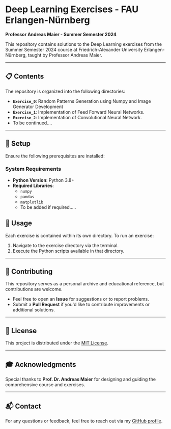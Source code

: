# Deep Learning Exercises - FAU Erlangen-Nürnberg  
**Professor Andreas Maier - Summer Semester 2024**  

This repository contains solutions to the Deep Learning exercises from the Summer Semester 2024 course at Friedrich-Alexander University Erlangen-Nürnberg, taught by Professor Andreas Maier.

---

## 📋 **Contents**  
The repository is organized into the following directories:  

- **`Exercise_0`**: Random Patterns Generation using Numpy and Image Generator Development 
- **`Exercise_1`**: Implementation of Feed Forward Neural Networks.
- **`Exercise_2`**: Implementation of Convolutional Neural Network.
- To be continued....

---

## 🔧 **Setup**  
Ensure the following prerequisites are installed:  

### **System Requirements**  
- **Python Version**: Python 3.8+  
- **Required Libraries**:  
  - `numpy`  
  - `pandas`  
  - `matplotlib`
  - To be added if required.....

## 🚀 **Usage**  
Each exercise is contained within its own directory. To run an exercise:  

1. Navigate to the exercise directory via the terminal.  
2. Execute the Python scripts available in that directory.  

---

## 🤝 **Contributing**  
This repository serves as a personal archive and educational reference, but contributions are welcome.  

- Feel free to open an **Issue** for suggestions or to report problems.  
- Submit a **Pull Request** if you'd like to contribute improvements or additional solutions.  

---

## 📜 **License**  
This project is distributed under the [MIT License](LICENSE.md).  

---

## 🎓 **Acknowledgments**  
Special thanks to **Prof. Dr. Andreas Maier** for designing and guiding the comprehensive course and exercises.

---

## 📬 **Contact**  
For any questions or feedback, feel free to reach out via my [GitHub profile](https://github.com/muaviyaijaz123).  

